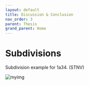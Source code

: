 ```yaml
---
layout: default
title: Discussion & Conclusion
nav_order: 3
parent: Thesis
grand_parent: Home
---
```


# Subdivisions

Subdivision example for 1a34. (STNV)

![myimg](1a34_20_domains_optimal.png)
